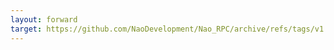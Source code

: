 ```yaml
---
layout: forward
target: https://github.com/NaoDevelopment/Nao_RPC/archive/refs/tags/v1.0.0.zip
---
```

